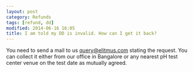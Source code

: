 ```yaml
---
layout: post
category: Refunds
tags: [refund, dd]
modified: 2014-06-16 16:05
title: I am told my DD is invalid. How can I get it back?
---
```




You need to send a mail to us query@elitmus.com stating the request. You can collect it either from our office in Bangalore or any nearest pH test center venue on the test date as mutually agreed.

